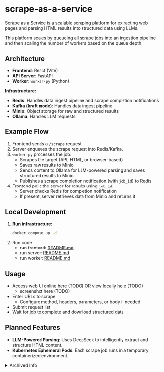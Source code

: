 # scrape-as-a-service

Scrape as a Service is a scalable scraping platform for extracting web pages and parsing HTML results into structured data using LLMs.

This platform scales by queueing all scrape jobs into an ingestion pipeline and then scaling the number of workers based on the queue depth.

## Architecture

- **Frontend**: React (Vite)
- **API Server**: FastAPI
- **Worker**: `worker-py` (Python)

**Infrastructure:**
- **Redis**: Handles data ingest pipeline and scrape completion notifications
- **Kafka (kraft mode)**: Handles data ingest pipeline
- **Minio**: Object storage for raw and structured results
- **Ollama**: Handles LLM requests

## Example Flow

1. Frontend sends a `/scrape` request.
2. Server enqueues the scrape request into Redis/Kafka.
3. `worker-py` processes the job:
   - Scrapes the target (API, HTML, or browser-based)
   - Saves raw results to Minio
   - Sends content to Ollama for LLM-powered parsing and saves structured results to Minio
   - Publishes a scrape completion notification (with `job_id`) to Redis
4. Frontend polls the server for results using `job_id`:
   - Server checks Redis for completion notification
   - If present, server retrieves data from Minio and returns it

## Local Development

1. **Run infrastructure:**
   ```sh
   docker compose up -d
   ```
2. Run code
   - run frontend: [README.md](/app/frontend/README.md)
   - run server: [README.md](/app/server/README.md)
   - run worker: [README.md](/app/worker-py/README.md)

## Usage
- Access web UI online here (TODO) OR view locally here (TODO)
  - screenshot here (TODO)
- Enter URLs to scrape
  - Configure method, headers, parameters, or body if needed
- Submit request list
- Wait for job to complete and download structured data


## Planned Features
- **LLM-Powered Parsing**: Uses DeepSeek to intelligently extract and structure HTML content.
- **Kubernetes Ephemeral Pods**: Each scrape job runs in a temporary containerized environment.


<details>
<summary>Archived Info</summary>

# Misc
Selenium
- XPath
 - search prefixed with "//" will search the entire document, not just the children of this current node.
 - Use ".//" to limit your search to the children of the receiving Element

Python
- Be careful of stray commas - `abc = "abc",` creates a tuple with "abc" and ''


# Failed Implementations
### Scrapers per Website
I wrote scrapers per website, but it quickly became unsustainable and they had to be fixed repeatedly for their given websites.

It had some good ideas, but became super hard to scale anything since I couldn't figure out how to run multiple of a poetry package nor how to install it on a Docker container.

Implementation Steps
- Each run script loads the list of URLs to scrape.
- The run script calls the `Producer.enqueue` to create scrape jobs at a Redis key specified in `utils/constants.py`
- The run script calls the corresponding `Webdriver.process_jobs` to constantly scrape until the queue is finished

### RQ Failed Implementation
To simplify my scrape at scale project, I am using OOP to encapsulate each part. BaseProducer handles redis message logic and BaseWebdriver handles proxy rotation, header rotation, etc.. RQ expects the logic to be on the Producer side so it can pass scrape jobs and have workers that can process any job. This means RQ can only handle functions and cannot handle class methods since it cannot pass the instance easily (eg: Webdriver for Selenium nor session data). Furthermore, I don't want to spin up/down a webdriver within the scrape function. I want to reuse it. Due to these two reasons (instance methods not working + webdriver reusage), I need to use my own Redis Queue implementation.

In general, the correct logic for my use case is Producer is dumb and simply enqueues URLs. The Consumer has the logic to scrape those URLs and put it back on the failed message queue.

</details>
